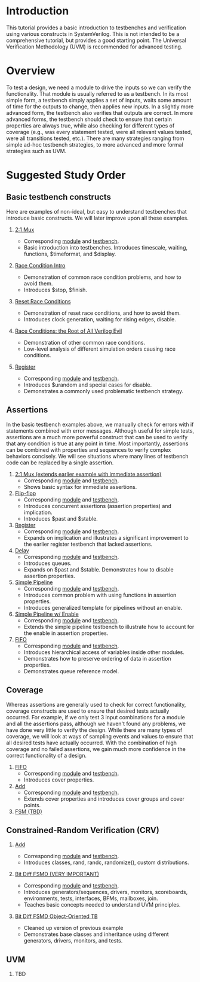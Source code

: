 # Introduction

This tutorial provides a basic introduction to testbenches and verification using various constructs in SystemVerilog. This is not intended to be a comprehensive tutorial, but 
provides a good starting point. The Universal Verification Methodology (UVM) is recommended for advanced testing.

# Overview

To test a design, we need a module to drive the inputs so we can verify the functionality. That module is usually referred to as a testbench. In its most simple form, a 
testbench simply applies a set of inputs, waits some amount of time for the outputs to change, then applies new inputs. In a slightly more advanced form, the testbench also
verifies that outputs are correct. In more advanced forms, the testbench should check to ensure that certain properties are always true, while also checking for different 
types of coverage (e.g., was every statement tested, were all relevant values tested, were all transitions tested, etc.). There are many strategies ranging from simple ad-hoc
testbench strategies, to more advanced and more formal strategies such as UVM.

# Suggested Study Order

## Basic testbench constructs

Here are examples of non-ideal, but easy to understand testbenches that introduce basic constructs. We will later improve upon all these examples.

1. [2:1 Mux](basic/mux2x1_tb.sv)
    - Corresponding [module](basic/mux2x1.sv) and [testbench](basic/mux2x1_tb.sv).
    - Basic introduction into testbenches. Introduces timescale, waiting, functions, $timeformat, and $display.

1. [Race Condition Intro](basic/race.sv)
    - Demonstration of common race condition problems, and how to avoid them.
    - Introduces $stop, $finish. 

1. [Reset Race Conditions](basic/reset_race.sv)
    - Demonstration of reset race conditions, and how to avoid them.
    - Introduces clock generation, waiting for rising edges, disable. 

1. [Race Conditions: the Root of All Verilog Evil](https://stitt-hub.com/race-conditions-the-root-of-all-verilog-evil/)
    - Demonstration of other common race conditions.
    - Low-level analysis of different simulation orders causing race conditions. 

1. [Register](basic/register_tb.sv)
    - Corresponding [module](basic/register.sv) and [testbench](basic/register_tb.sv).
    - Introduces $urandom and special cases for disable. 
    - Demonstrates a commonly used problematic testbench strategy.
    
## Assertions

In the basic testbench examples above, we manually check for errors with if statements combined with error messages. Although useful for simple tests, assertions are a much 
more powerful construct that can be used to verify that any condition is true at any point in time. Most importantly, assertions can be combined with properties and sequences
to verify complex behaviors concisely. We will see situations where many lines of testbench code can be replaced by a single assertion.

1. [2:1 Mux (extends earlier example with immediate assertion)](assertions/mux2x1_tb.sv)
    - Corresponding [module](assertions/mux2x1.sv) and [testbench](assertions/mux2x1_tb.sv).
    - Shows basic syntax for immediate assertions.    
1. [Flip-flop](assertions/ff_tb.sv)
    - Corresponding [module](assertions/ff.sv) and [testbench](assertions/ff_tb.sv).
    - Introduces concurrent assertions (assertion properties) and implication.
    - Introduces $past and $stable.
1. [Register](assertions/register_tb.sv)
    - Corresponding [module](assertions/register.sv) and [testbench](assertions/register_tb.sv).
    - Expands on implication and illustrates a significant improvement to the earlier register testbench that lacked assertions.    
1. [Delay](assertions/delay.sv)
    - Corresponding [module](assertions/delay.sv) and [testbench](assertions/delay_tb.sv).
    - Introduces queues.
    - Expands on $past and $stable. Demonstrates how to disable assertion properties.
1. [Simple Pipeline](assertions/simple_pipeline.sv)
    - Corresponding [module](assertions/simple_pipeline.sv) and [testbench](assertions/simple_pipeline_tb.sv).
    - Introduces common problem with using functions in assertion properties.
    - Introduces generalized template for pipelines without an enable.
1. [Simple Pipeline w/ Enable](assertions/simple_pipeline_with_en.sv)
    - Corresponding [module](assertions/simple_pipeline_with_en.sv) and [testbench](assertions/simple_pipeline_with_en_tb.sv).
    - Extends the simple pipeline testbench to illustrate how to account for the enable in assertion properties.    
1. [FIFO](assertions/fifo.sv)
    - Corresponding [module](assertions/fifo.sv) and [testbench](assertions/fifo_tb.sv).
    - Introduces hierarchical access of variables inside other modules.
    - Demonstrates how to preserve ordering of data in assertion properties.
    - Demonstrates queue reference model.

## Coverage

Whereas assertions are generally used to check for correct functionality, coverage constructs are used to ensure that desired tests actually occurred. For example, if we only
test 3 input combinations for a module and all the assertions pass, although we haven't found any problems, we have done very little to verify the design.
While there are many types of coverage, we will look at ways of sampling events and values to ensure that all desired tests have actually occurred. With the combination of 
high coverage and no failed assertions, we gain much more confidence in the correct functionality of a design.

1. [FIFO](coverage/fifo_tb.sv)
    - Corresponding [module](coverage/fifo.sv) and [testbench](coverage/fifo_tb.sv).
    - Introduces cover properties.
1. [Add](coverage/add_tb.sv)
    - Corresponding [module](coverage/add.sv) and [testbench](coverage/add_tb.sv).
    - Extends cover properties and introduces cover groups and cover points.
1. [FSM (TBD)]()

## Constrained-Random Verification (CRV)

1. [Add](crv/add_tb.sv)
    - Corresponding [module](crv/add.sv) and [testbench](crv/add_tb.sv).
    - Introduces classes, rand, randc, randomize(), custom distributions.

2. [Bit Diff FSMD (VERY IMPORTANT)](crv/bit_diff_tb.sv)
    - Corresponding [module](crv/bit_diff.sv) and [testbench](crv/bit_diff_tb.sv).
    - Introduces generators/sequences, drivers, monitors, scoreboards, environments, tests, interfaces, BFMs, mailboxes, join.
    - Teaches basic concepts needed to understand UVM principles.

2. [Bit Diff FSMD Object-Oriented TB](crv/bit_diff_oop)
    - Cleaned up version of previous example
    - Demonstrates base classes and inheritance using different generators, drivers, monitors, and tests.

## UVM
    
1. TBD
